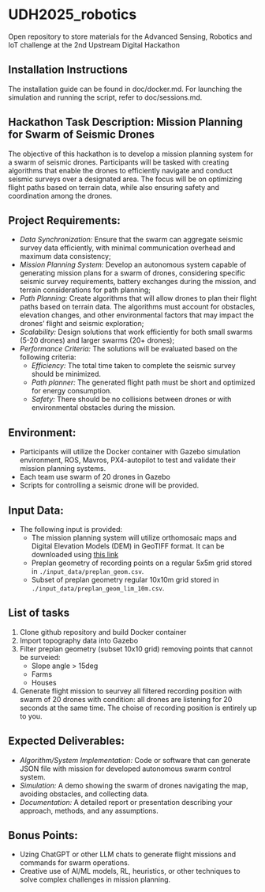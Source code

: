 # UDH2025_robotics
Open repository to store materials for the Advanced Sensing, Robotics and IoT challenge at the 2nd Upstream Digital Hackathon

## Installation Instructions

The installation guide can be found in doc/docker.md.
For launching the simulation and running the script, refer to doc/sessions.md.

## Hackathon Task Description: Mission Planning for Swarm of Seismic Drones

The objective of this hackathon is to develop a mission planning system for a swarm of seismic drones. Participants will be tasked with creating algorithms that enable the drones to efficiently navigate and conduct seismic surveys over a designated area. The focus will be on optimizing flight paths based on terrain data, while also ensuring safety and coordination among the drones.

## Project Requirements:
* _Data Synchronization:_ Ensure that the swarm can aggregate seismic survey data efficiently, with minimal communication overhead and maximum data consistency;
* _Mission Planning System:_ Develop an autonomous system capable of generating mission plans for a swarm of drones, considering specific seismic survey requirements, battery exchanges during the mission, and terrain considerations for path planning;
* _Path Planning:_ Create algorithms that will allow drones to plan their flight paths based on terrain data. The algorithms must account for obstacles, elevation changes, and other environmental factors that may impact the drones’ flight and seismic exploration;
* _Scalability:_ Design solutions that work efficiently for both small swarms (5-20 drones) and larger swarms (20+ drones);
* _Performance Criteria:_ The solutions will be evaluated based on the following criteria:
    * _Efficiency:_ The total time taken to complete the seismic survey should be minimized.
    * _Path planner:_ The generated flight path must be short and optimized for energy consumption.
    * _Safety:_ There should be no collisions between drones or with environmental obstacles during the mission.

## Environment:
* Participants will utilize the Docker container with Gazebo simulation environment, ROS, Mavros, PX4-autopilot to test and validate their mission planning systems.
* Each team use swarm of 20 drones in Gazebo
* Scripts for controlling a seismic drone will be provided.

## Input Data:
* The following input is provided: 
    * The mission planning system will utilize orthomosaic maps and Digital Elevation Models (DEM) in GeoTIFF format. It can be downloaded using [this link](https://www.dropbox.com/scl/fo/7wknt8y1o21nywsznn74d/AAxhbd2WGdAOrqduDDFYJns?rlkey=i6592rop9aja25suadp98kmb6&dl=0)
    * Preplan geometry of recording points on a regular 5x5m grid stored in ```./input_data/preplan_geom.csv```.
    * Subset of preplan geometry regular 10x10m grid stored in ```./input_data/preplan_geom_lim_10m.csv```.

## List of tasks
1. Clone github repository and build Docker container
2. Import topography data into Gazebo
3. Filter preplan geometry (subset 10x10 grid) removing points that cannot be surveied: 
    * Slope angle > 15deg
    * Farms
    * Houses
4. Generate flight mission to seurvey all filtered recording position with swarm of 20 drones with condition: all drones are listening for 20 seconds at the same time. The choise of recording position is entirely up to you. 

## Expected Deliverables: 

* _Algorithm/System Implementation:_ Code or software that can generate JSON file with mission for developed autonomous swarm control system. 
* _Simulation:_ A demo showing the swarm of drones navigating the map, avoiding obstacles, and collecting data.
* _Documentation:_ A detailed report or presentation describing your approach, methods, and any assumptions.

## Bonus Points: 
* Uzing ChatGPT or other LLM chats to generate flight missions and commands for swarm operations.
* Creative use of AI/ML models, RL, heuristics, or other techniques to solve complex challenges in mission planning.

